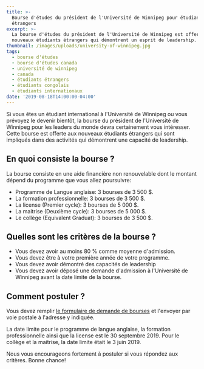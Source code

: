 ```yaml
---
title: >-
  Bourse d'études du président de l'Université de Winnipeg pour étudiants
  étrangers
excerpt: >-
  La bourse d'études du président de l'Université de Winnipeg est offerte aux
  nouveaux étudiants étrangers qui démontrent un esprit de leadership.
thumbnail: /images/uploads/university-of-winnipeg.jpg
tags:
  - bourse d'études
  - bourse d'études canada
  - université de winnipeg
  - canada
  - étudiants étrangers
  - étudiants congolais
  - étudiants internationaux
date: '2019-08-18T14:00:00-04:00'
---
```

Si vous êtes un étudiant international à l'Université de Winnipeg ou vous prévoyez le devenir bientôt, la bourse du président de l'Université de Winnipeg pour les leaders du monde devra certainement vous intéresser. Cette bourse est offerte aux nouveaux étudiants étrangers qui sont impliqués dans des activités qui démontrent une capacité de leadership.

## En quoi consiste la bourse ?

La bourse consiste en une aide financière non renouvelable dont le montant dépend du programme que vous allez poursuivre:

* Programme de Langue anglaise: 3 bourses de 3 500 $. 
* La formation professionnelle: 3 bourses de 3 500 $.
* La license (Premier cycle): 3 bourses de 5 000 $.
* La maitrise (Deuxième cycle): 3 bourses de 5 000 $.
* Le collège (Equivalent Graduat): 3 bourses de 3 500 $.

## Quelles sont les critères de la bourse ?

* Vous devez avoir au moins 80 % comme moyenne d'admission.
* Vous devez être à votre première année de votre programme.
* Vous devez avoir démontré des capacités de leadership
* Vous devez avoir déposé une demande d'admission à l'Université de Winnipeg avant la date limite de la bourse.

## Comment postuler ?

Vous devez remplir <a href="https://www.uwinnipeg.ca/awards/docs/fw19_pres-schol-for-world-leaders-application.pdf" target="_blank" rel="noopener noreferrer">le formulaire de demande de bourses</a> et l'envoyer par voie postale à l'adresse y indiquée.

La date limite pour le programme de langue anglaise, la formation professionnelle ainsi que la license est le 30 septembre 2019.  Pour le collège et la maitrise, la date limite était le 3 juin 2019.

Nous vous encourageons fortement à postuler si vous répondez aux critères. Bonne chance!
